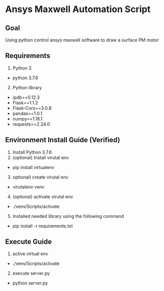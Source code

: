 # Ansys Maxwell Automation Script

## Goal
Using python control ansys maxwell software to draw a surface PM motor

## Requirements
1. Python 3
 - python 3.7.6
2. Python library
 - ipdb==0.12.3
 - Flask==1.1.2
 - Flask-Cors==3.0.8
 - pandas==1.0.1
 - numpy==1.18.1
 - requests==2.24.0
## Environment Install Guide (Verified)
1. Install Python 3.7.6
2. (optional) Install virutal env
 - pip install virtualenv
3. optional) create virutal env
 - virutalenv venv
4. (optional) activate virutal env
 - ./venv/Scripts/activate
5. Installed needed library using the following command
 - pip install -r requirements.txt

## Execute Guide
1. active virtual env
 - ./venv/Scripts/activate
2. execute server.py
 - python server.py
